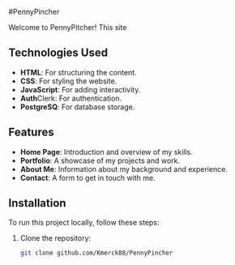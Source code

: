#PennyPincher

Welcome to PennyPitcher! This site 

## Technologies Used

- **HTML**: For structuring the content.
- **CSS**: For styling the website.
- **JavaScript**: For adding interactivity.
- **Auth**Clerk: For authentication.
- **PostgreSQ**: For database storage.

## Features

- **Home Page**: Introduction and overview of my skills.
- **Portfolio**: A showcase of my projects and work.
- **About Me**: Information about my background and experience.
- **Contact**: A form to get in touch with me.

## Installation

To run this project locally, follow these steps:

1. Clone the repository:
   ```bash
   git clone github.com/Kmerck88/PennyPincher

